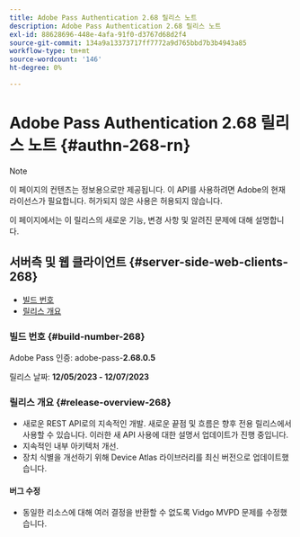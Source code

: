 ```yaml
---
title: Adobe Pass Authentication 2.68 릴리스 노트
description: Adobe Pass Authentication 2.68 릴리스 노트
exl-id: 88628696-448e-4afa-91f0-d3767d68d2f4
source-git-commit: 134a9a13373717ff7772a9d765bbd7b3b4943a85
workflow-type: tm+mt
source-wordcount: '146'
ht-degree: 0%

---
```


# Adobe Pass Authentication 2.68 릴리스 노트 {#authn-268-rn}

>[!NOTE]
>
>이 페이지의 컨텐츠는 정보용으로만 제공됩니다. 이 API를 사용하려면 Adobe의 현재 라이선스가 필요합니다. 허가되지 않은 사용은 허용되지 않습니다.

이 페이지에서는 이 릴리스의 새로운 기능, 변경 사항 및 알려진 문제에 대해 설명합니다.

## 서버측 및 웹 클라이언트 {#server-side-web-clients-268}

* [빌드 번호](#build-number-268)
* [릴리스 개요](#release-overview-268)

### 빌드 번호 {#build-number-268}

Adobe Pass 인증: adobe-pass-**2.68.0.5**

릴리스 날짜: **12/05/2023 - 12/07/2023**

### 릴리스 개요 {#release-overview-268}

* 새로운 REST API로의 지속적인 개발. 새로운 끝점 및 흐름은 향후 전용 릴리스에서 사용할 수 있습니다. 이러한 새 API 사용에 대한 설명서 업데이트가 진행 중입니다.
* 지속적인 내부 아키텍처 개선.
* 장치 식별을 개선하기 위해 Device Atlas 라이브러리를 최신 버전으로 업데이트했습니다.

#### 버그 수정

* 동일한 리소스에 대해 여러 결정을 반환할 수 없도록 Vidgo MVPD 문제를 수정했습니다.
